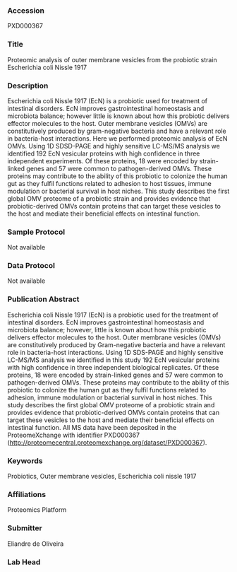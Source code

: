 ### Accession
PXD000367

### Title
Proteomic analysis of outer membrane vesicles from the probiotic strain Escherichia coli Nissle 1917

### Description
Escherichia coli Nissle 1917 (EcN) is a probiotic used for treatment of intestinal disorders. EcN improves gastrointestinal homeostasis and microbiota balance; however little is known about how this probiotic delivers effector molecules to the host. Outer membrane vesicles (OMVs) are constitutively produced by gram-negative bacteria and have a relevant role in bacteria-host interactions. Here we performed proteomic analysis of EcN OMVs. Using 1D SDSD-PAGE and highly sensitive LC-MS/MS analysis we identified 192 EcN vesicular proteins with high confidence in three independent experiments. Of these proteins, 18 were encoded by strain-linked genes and 57 were common to pathogen-derived OMVs. These proteins may contribute to the ability of this probiotic to colonize the human gut as they fulfil functions related to adhesion to host tissues, immune modulation or bacterial survival in host niches. This study describes the first global OMV proteome of a probiotic strain and provides evidence that probiotic-derived OMVs contain proteins that can target these vesicles to the host and mediate their beneficial effects on intestinal function.

### Sample Protocol
Not available

### Data Protocol
Not available

### Publication Abstract
Escherichia coli Nissle 1917 (EcN) is a probiotic used for the treatment of intestinal disorders. EcN improves gastrointestinal homeostasis and microbiota balance; however, little is known about how this probiotic delivers effector molecules to the host. Outer membrane vesicles (OMVs) are constitutively produced by Gram-negative bacteria and have a relevant role in bacteria-host interactions. Using 1D SDS-PAGE and highly sensitive LC-MS/MS analysis we identified in this study 192 EcN vesicular proteins with high confidence in three independent biological replicates. Of these proteins, 18 were encoded by strain-linked genes and 57 were common to pathogen-derived OMVs. These proteins may contribute to the ability of this probiotic to colonize the human gut as they fulfil functions related to adhesion, immune modulation or bacterial survival in host niches. This study describes the first global OMV proteome of a probiotic strain and provides evidence that probiotic-derived OMVs contain proteins that can target these vesicles to the host and mediate their beneficial effects on intestinal function. All MS data have been deposited in the ProteomeXchange with identifier PXD000367 (http://proteomecentral.proteomexchange.org/dataset/PXD000367).

### Keywords
Probiotics, Outer membrane vesicles, Escherichia coli nissle 1917

### Affiliations
Proteomics Platform

### Submitter
Eliandre de Oliveira

### Lab Head


